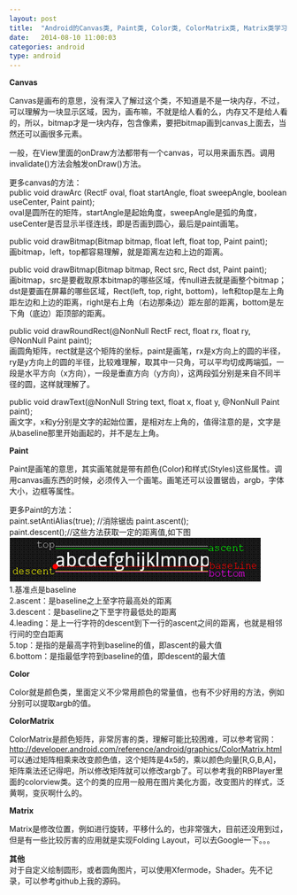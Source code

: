 ```yaml
---
layout: post
title:  "Android的Canvas类, Paint类, Color类, ColorMatrix类, Matrix类学习笔记!"
date:   2014-08-10 11:00:03
categories: android
type: android
---
```


**Canvas**

Canvas是画布的意思，没有深入了解过这个类，不知道是不是一块内存，不过，可以理解为一块显示区域，因为，画布嘛，不就是给人看的么，内存又不是给人看的，所以，bitmap才是一块内存，包含像素，要把bitmap画到canvas上面去，当然还可以画很多元素。

一般，在View里面的onDraw方法都带有一个canvas，可以用来画东西。调用invalidate()方法会触发onDraw()方法。

更多canvas的方法：  
public void drawArc (RectF oval, float startAngle, float sweepAngle, boolean useCenter, Paint paint);  
oval是圆所在的矩阵，startAngle是起始角度，sweepAngle是弧的角度，useCenter是否显示半径连线，即是否画到圆心，最后是paint画笔。

public void drawBitmap(Bitmap bitmap, float left, float top, Paint paint);  
画bitmap，left，top都容易理解，就是距离左边和上边的距离。

public void drawBitmap(Bitmap bitmap, Rect src, Rect dst, Paint paint);  
画bitmap，src是要截取原本bitmap的哪些区域，传null进去就是画整个bitmap；dst是要画在屏幕的哪些区域，Rect(left, top, right, bottom)，left和top是左上角距左边和上边的距离，right是右上角（右边那条边）距左部的距离，bottom是左下角（底边）距顶部的距离。

public void drawRoundRect(@NonNull RectF rect, float rx, float ry, @NonNull Paint paint);  
画圆角矩阵，rect就是这个矩阵的坐标，paint是画笔，rx是x方向上的圆的半径，ry是y方向上的圆的半径，比较难理解，取其中一只角，可以平均切成两端弧，一段是水平方向（x方向），一段是垂直方向（y方向），这两段弧分别是来自不同半径的圆，这样就理解了。

public void drawText(@NonNull String text, float x, float y, @NonNull Paint paint);  
画文字，x和y分别是文字的起始位置，是相对左上角的，值得注意的是，文字是从baseline那里开始画起的，并不是左上角。

**Paint**

Paint是画笔的意思，其实画笔就是带有颜色(Color)和样式(Styles)这些属性。调用canvas画东西的时候，必须传入一个画笔。画笔还可以设置锯齿，argb，字体大小，边框等属性。

更多Paint的方法：  
paint.setAntiAlias(true);  //消除锯齿
paint.ascent();  
paint.descent();//这些方法获取一定的距离值,如下图  
![alt Baseline](/image/baseline.jpg "Baseline")  
1.基准点是baseline  
2.ascent：是baseline之上至字符最高处的距离  
3.descent：是baseline之下至字符最低处的距离  
4.leading：是上一行字符的descent到下一行的ascent之间的距离，也就是相邻行间的空白距离  
5.top：是指的是最高字符到baseline的值，即ascent的最大值  
6.bottom：是指最低字符到baseline的值，即descent的最大值  

**Color**

Color就是颜色类，里面定义不少常用颜色的常量值，也有不少好用的方法，例如分别可以提取argb的值。

**ColorMatrix**

ColorMatrix是颜色矩阵，非常厉害的类，理解可能比较困难，可以参考官网：  
http://developer.android.com/reference/android/graphics/ColorMatrix.html   
可以通过矩阵相乘来改变颜色值，这个矩阵是4x5的，乘以颜色向量[R,G,B,A]，矩阵乘法还记得吧，所以修改矩阵就可以修改argb了。可以参考我的RBPlayer里面的colorview类。这个的类的应用一般用在图片美化方面，改变图片的样式，泛黄啊，变灰啊什么的。

**Matrix**

Matrix是修改位置，例如进行旋转，平移什么的，也非常强大，目前还没用到过，但是有一些比较厉害的应用就是实现Folding Layout，可以去Google一下。。。


**其他**  
对于自定义绘制圆形，或者圆角图片，可以使用Xfermode，Shader。先不记录，可以参考github上我的源码。